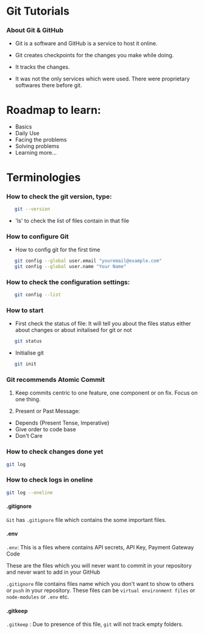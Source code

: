# Git Tutorials

### About Git & GitHub

- Git is a software and GitHub is a service to host it online.

- Git creates checkpoints for the changes you make while doing.
- It tracks the changes.

- It was not the only services which were used. There were proprietary softwares there before git.

# Roadmap to learn:
- Basics
- Daily Use
- Facing the problems
- Solving problems
- Learning more...

# Terminologies
### How to check the git version, type:
```bash
   git --version
   ```

- 'ls' to check the list of files contain in that file

### How to configure Git
- How to config git for the first time

```bash
   git config --global user.email "youremail@example.com"
   git config --global user.name "Your Name"
   ```

### How to check the configuration settings:
```bash
   git config --list
   ```

### How to start
- First check the status of file: It will tell you about the files status either about changes or about initalised for git or not
```bash
   git status
   ```

- Initialise git
```bash
   git init
   ```

### Git recommends Atomic Commit
1. Keep commits centric to one feature, one component or on fix. Focus on one thing.

2. Present or Past Message:
- Depends {Present Tense, Imperative}
- Give order to code base
- Don't Care

### How to check changes done yet
```bash
git log
```

### How to check logs in oneline
```bash
git log --oneline
```

#### .gitignore
`Git` has `.gitignore` file which contains the some important files.

#### .env
`.env`: This is a files where contains API secrets, API Key, Payment Gateway Code

These are the files which you will never want to commit in your repository and never want to add in your GitHub

`.gitignore` file contains files name which you don't want to show to others or `push` in your repository. These files can be `virtual environment files` or `node-modules` or `.env` etc.

#### .gitkeep
`.gitkeep` : Due to presence of this file, `git` will not track empty folders.